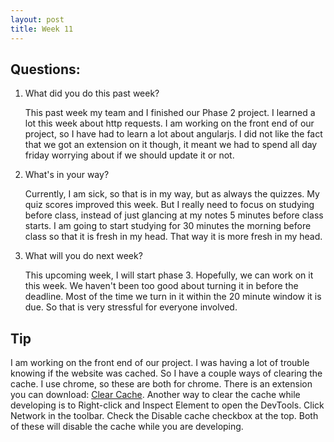 ```yaml
---
layout: post
title: Week 11
---
```


## Questions:
1. What did you do this past week?
    
    This past week my team and I finished our Phase 2 project. I learned a lot this week about http requests. I am working on the front end of our project, so I have had to learn a lot about angularjs. I did not like the fact that we got an extension on it though, it meant we had to spend all day friday worrying about if we should update it or not. 
2. What's in your way?

    Currently, I am sick, so that is in my way, but as always the quizzes. My quiz scores improved this week. But I really need to focus on studying before class, instead of just glancing at my notes 5 minutes before class starts. I am going to start studying for 30 minutes the morning before class so that it is fresh in my head. That way it is more fresh in my head.  
3. What will you do next week? 

    This upcoming week, I will start phase 3. Hopefully, we can work on it this week. We haven't been too good about turning it in before the deadline. Most of the time we turn in it within the 20 minute window it is due. So that is very stressful for everyone involved.
  
## Tip
I am working on the front end of our project. I was having a lot of trouble knowing if the website was cached. So I have a couple ways of clearing the cache. I use chrome, so these are both for chrome. There is an extension you can download: [Clear Cache](https://chrome.google.com/webstore/detail/clear-cache/cppjkneekbjaeellbfkmgnhonkkjfpdn). Another way to clear the cache while developing is to Right-click and Inspect Element to open the DevTools. Click Network in the toolbar. Check the Disable cache checkbox at the top. Both of these will disable the cache while you are developing.
